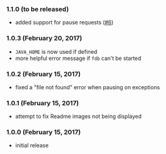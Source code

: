 ### 1.1.0 (to be released)

- added support for pause requests ([#6](https://github.com/vshaxe/vshaxe-debugadapter/issues/6))

### 1.0.3 (February 20, 2017)

- `JAVA_HOME` is now used if defined
- more helpful error message if `fdb` can't be started

### 1.0.2 (February 15, 2017)

- fixed a "file not found" error when pausing on exceptions

### 1.0.1 (February 15, 2017)

- attempt to fix Readme images not being displayed

### 1.0.0 (February 15, 2017)

- initial release
